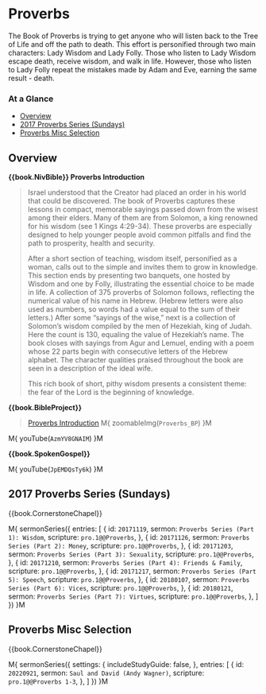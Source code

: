 # Proverbs

The Book of Proverbs is trying to get anyone who will listen back to
the Tree of Life and off the path to death. This effort is personified
through two main characters: Lady Wisdom and Lady Folly. Those who
listen to Lady Wisdom escape death, receive wisdom, and walk in
life. However, those who listen to Lady Folly repeat the mistakes made
by Adam and Eve, earning the same result - death.


### At a Glance

- [Overview](#overview)
- [2017 Proverbs Series (Sundays)](#2017-proverbs-series-sundays)
- [Proverbs Misc Selection](#proverbs-misc-selection)


## Overview

**{{book.NivBible}} Proverbs Introduction**

> Israel understood that the Creator had placed an order in his world
> that could be discovered. The book of Proverbs captures these lessons
> in compact, memorable sayings passed down from the wisest among their
> elders. Many of them are from Solomon, a king renowned for his wisdom
> (see 1 Kings 4:29-34). These proverbs are especially designed to help
> younger people avoid common pitfalls and find the path to prosperity,
> health and security.
> 
> After a short section of teaching, wisdom itself, personified as a
> woman, calls out to the simple and invites them to grow in
> knowledge. This section ends by presenting two banquets, one hosted by
> Wisdom and one by Folly, illustrating the essential choice to be made
> in life. A collection of 375 proverbs of Solomon follows, reflecting
> the numerical value of his name in Hebrew. (Hebrew letters were also
> used as numbers, so words had a value equal to the sum of their
> letters.) After some “sayings of the wise,” next is a collection of
> Solomon’s wisdom compiled by the men of Hezekiah, king of Judah. Here
> the count is 130, equaling the value of Hezekiah’s name. The book
> closes with sayings from Agur and Lemuel, ending with a poem whose 22
> parts begin with consecutive letters of the Hebrew alphabet. The
> character qualities praised throughout the book are seen in a
> description of the ideal wife.
> 
> This rich book of short, pithy wisdom presents a consistent theme: the
> fear of the Lord is the beginning of knowledge.


**{{book.BibleProject}}**

> [Proverbs Introduction](https://bibleproject.com/explore/video/proverbs/)
M{ zoomableImg(`Proverbs_BP`) }M

M{ youTube(`AzmYV8GNAIM`) }M


**{{book.SpokenGospel}}**

M{ youTube(`JpEMDQsTy6k`) }M


## 2017 Proverbs Series (Sundays)

{{book.CornerstoneChapel}}

M{ sermonSeries({
  entries: [
    { id: `20171119`, sermon: `Proverbs Series (Part 1): Wisdom`,           scripture: `pro.1@@Proverbs`, },
    { id: `20171126`, sermon: `Proverbs Series (Part 2): Money`,            scripture: `pro.1@@Proverbs`, },
    { id: `20171203`, sermon: `Proverbs Series (Part 3): Sexuality`,        scripture: `pro.1@@Proverbs`, },
    { id: `20171210`, sermon: `Proverbs Series (Part 4): Friends & Family`, scripture: `pro.1@@Proverbs`, },
    { id: `20171217`, sermon: `Proverbs Series (Part 5): Speech`,           scripture: `pro.1@@Proverbs`, },
    { id: `20180107`, sermon: `Proverbs Series (Part 6): Vices`,            scripture: `pro.1@@Proverbs`, },
    { id: `20180121`, sermon: `Proverbs Series (Part 7): Virtues`,          scripture: `pro.1@@Proverbs`, },
  ]
}) }M



## Proverbs Misc Selection

{{book.CornerstoneChapel}}

M{ sermonSeries({
  settings: {
    includeStudyGuide: false,
  },
  entries: [
    { id: `20220921`, sermon: `Saul and David (Andy Wagner)`, scripture: `pro.1@@Proverbs 1-3`, },
  ]
}) }M
